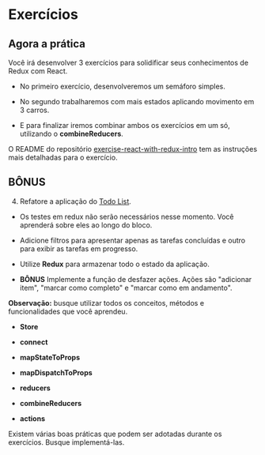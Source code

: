 # Exercícios

## Agora a prática

Você irá desenvolver 3 exercícios para solidificar seus conhecimentos de Redux com React.

* No primeiro exercício, desenvolveremos um semáforo simples.

* No segundo trabalharemos com mais estados aplicando movimento em 3 carros.

* E para finalizar iremos combinar ambos os exercícios em um só, utilizando o **combineReducers**.

O README do repositório [exercise-react-with-redux-intro](https://github.com/tryber/exercise-react-with-redux-intro) tem as instruções mais detalhadas para o exercício.

## BÔNUS

4. Refatore a aplicação do [Todo List](https://app.betrybe.com/course/front-end/react/tests/rtl-queries-events-async/).

* Os testes em redux não serão necessários nesse momento. Você aprenderá sobre eles ao longo do bloco.

* Adicione filtros para apresentar apenas as tarefas concluídas e outro para exibir as tarefas em progresso.

* Utilize **Redux** para armazenar todo o estado da aplicação.

* **BÔNUS** Implemente a função de desfazer ações. Ações são "adicionar item", "marcar como completo" e "marcar como em andamento".

**Observação:** busque utilizar todos os conceitos, métodos e funcionalidades que você aprendeu.

* **Store**

* **connect**

* **mapStateToProps**

* **mapDispatchToProps**

* **reducers**

* **combineReducers**

* **actions**

Existem várias boas práticas que podem ser adotadas durante os exercícios. Busque implementá-las.
